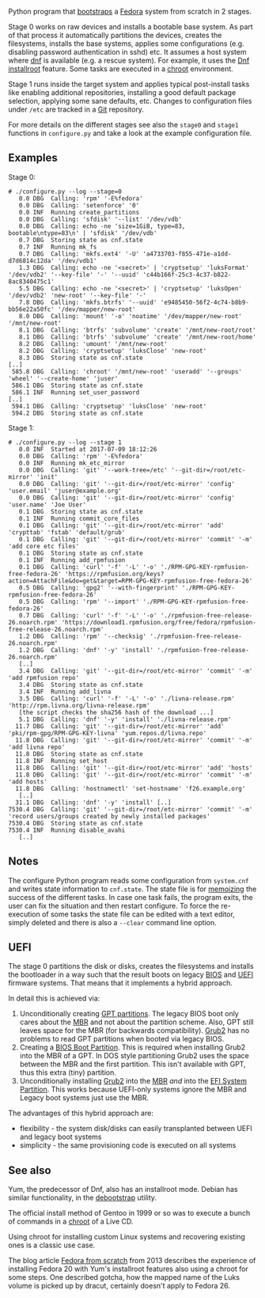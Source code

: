 Python program that [bootstraps][1] a [Fedora][f] system from
scratch in 2 stages.

Stage 0 works on raw devices and installs a bootable base system.
As part of that process it automatically partitions the devices,
creates the filesystems, installs the base systems, applies some
configurations (e.g. disabling password authentication in sshd)
etc. It assumes a host system where [dnf][dnf] is available (e.g.
a rescue system). For example, it uses the [Dnf
installroot][installroot] feature. Some tasks are executed in a
[chroot][chroot] environment.

Stage 1 runs inside the target system and applies typical
post-install tasks like enabling additional repositories,
installing a good default package selection, applying some sane
defaults, etc. Changes to configuration files under `/etc` are
tracked in a [Git][git] repository.

For more details on the different stages see also the `stage0`
and `stage1` functions in `configure.py` and take a look at the
example configuration file.

## Examples

Stage 0:

    # ./configure.py --log --stage=0
       0.0 DBG  Calling: 'rpm' '-E%fedora'
       0.0 DBG  Calling: 'setenforce' '0'
       0.0 INF  Running create_partitions
       0.0 DBG  Calling: 'sfdisk' '--list' '/dev/vdb'
       0.0 DBG  Calling: echo -ne 'size=1GiB, type=83, bootable\ntype=83\n' | 'sfdisk' '/dev/vdb'
       0.7 DBG  Storing state as cnf.state
       0.7 INF  Running mk_fs
       0.7 DBG  Calling: 'mkfs.ext4' '-U' 'a4733703-f855-471e-a1dd-d7d6814c12da' '/dev/vdb1'
       1.3 DBG  Calling: echo -ne '<secret>' | 'cryptsetup' 'luksFormat' '/dev/vdb2' '--key-file' '-' '--uuid' 'c44b166f-25c3-4c37-b822-8ac8340475c1'
       5.5 DBG  Calling: echo -ne '<secret>' | 'cryptsetup' 'luksOpen' '/dev/vdb2' 'new-root' '--key-file' '-'
       7.8 DBG  Calling: 'mkfs.btrfs' '--uuid' 'e9485450-56f2-4c74-b8b9-bb56e22a50fc' '/dev/mapper/new-root'
       8.0 DBG  Calling: 'mount' '-o' 'noatime' '/dev/mapper/new-root' '/mnt/new-root'
       8.1 DBG  Calling: 'btrfs' 'subvolume' 'create' '/mnt/new-root/root'
       8.1 DBG  Calling: 'btrfs' 'subvolume' 'create' '/mnt/new-root/home'
       8.2 DBG  Calling: 'umount' '/mnt/new-root'
       8.2 DBG  Calling: 'cryptsetup' 'luksClose' 'new-root'
       8.3 DBG  Storing state as cnf.state
    [..]
     585.8 DBG  Calling: 'chroot' '/mnt/new-root' 'useradd' '--groups' 'wheel' '--create-home' 'juser'
     586.1 DBG  Storing state as cnf.state
     586.1 INF  Running set_user_password
    [..]
     594.1 DBG  Calling: 'cryptsetup' 'luksClose' 'new-root'
     594.2 DBG  Storing state as cnf.state

Stage 1:

    # ./configure.py --log --stage 1
       0.0 INF  Started at 2017-07-09 18:12:26
       0.0 DBG  Calling: 'rpm' '-E%fedora'
       0.0 INF  Running mk_etc_mirror
       0.0 DBG  Calling: 'git' '--work-tree=/etc' '--git-dir=/root/etc-mirror' 'init'
       0.0 DBG  Calling: 'git' '--git-dir=/root/etc-mirror' 'config' 'user.email' 'juser@example.org'
       0.0 DBG  Calling: 'git' '--git-dir=/root/etc-mirror' 'config' 'user.name' 'Joe User'
       0.1 DBG  Storing state as cnf.state
       0.1 INF  Running commit_core_files
       0.1 DBG  Calling: 'git' '--git-dir=/root/etc-mirror' 'add' 'crypttab' 'fstab' 'default/grub'
       0.1 DBG  Calling: 'git' '--git-dir=/root/etc-mirror' 'commit' '-m' 'add core etc files'
       0.1 DBG  Storing state as cnf.state
       0.1 INF  Running add_rpmfusion
       0.1 DBG  Calling: 'curl' '-f' '-L' '-o' './RPM-GPG-KEY-rpmfusion-free-fedora-26' 'https://rpmfusion.org/keys?action=AttachFile&do=get&target=RPM-GPG-KEY-rpmfusion-free-fedora-26'
       0.5 DBG  Calling: 'gpg2' '--with-fingerprint' './RPM-GPG-KEY-rpmfusion-free-fedora-26'
       0.5 DBG  Calling: 'rpm' '--import' './RPM-GPG-KEY-rpmfusion-free-fedora-26'
       0.7 DBG  Calling: 'curl' '-f' '-L' '-o' './rpmfusion-free-release-26.noarch.rpm' 'https://download1.rpmfusion.org/free/fedora/rpmfusion-free-release-26.noarch.rpm'
       1.2 DBG  Calling: 'rpm' '--checksig' './rpmfusion-free-release-26.noarch.rpm'
       1.2 DBG  Calling: 'dnf' '-y' 'install' './rpmfusion-free-release-26.noarch.rpm'
       [..]
       3.4 DBG  Calling: 'git' '--git-dir=/root/etc-mirror' 'commit' '-m' 'add rpmfusion repo'
       3.4 DBG  Storing state as cnf.state
       3.4 INF  Running add_livna
       3.5 DBG  Calling: 'curl' '-f' '-L' '-o' './livna-release.rpm' 'http://rpm.livna.org/livna-release.rpm'
       [the script checks the sha256 hash of the download ...]
       5.1 DBG  Calling: 'dnf' '-y' 'install' './livna-release.rpm'
      11.7 DBG  Calling: 'git' '--git-dir=/root/etc-mirror' 'add' 'pki/rpm-gpg/RPM-GPG-KEY-livna' 'yum.repos.d/livna.repo'
      11.8 DBG  Calling: 'git' '--git-dir=/root/etc-mirror' 'commit' '-m' 'add livna repo'
      11.8 DBG  Storing state as cnf.state
      11.8 INF  Running set_host
      11.8 DBG  Calling: 'git' '--git-dir=/root/etc-mirror' 'add' 'hosts'
      11.8 DBG  Calling: 'git' '--git-dir=/root/etc-mirror' 'commit' '-m' 'add hosts'
      11.8 DBG  Calling: 'hostnamectl' 'set-hostname' 'f26.example.org'
       [..]
      31.1 DBG  Calling: 'dnf' '-y' 'install' [..]
    7530.4 DBG  Calling: 'git' '--git-dir=/root/etc-mirror' 'commit' '-m' 'record users/groups created by newly installed packages'
    7530.4 DBG  Storing state as cnf.state
    7530.4 INF  Running disable_avahi
       [..]

## Notes

The configure Python program reads some configuration from
`system.cnf` and writes state information to `cnf.state`. The
state file is for [memoizing][m] the success of the different tasks.
In case one task fails, the program exits, the user can fix the
situation and then restart configure. To force the re-execution
of some tasks the state file can be edited with a text editor,
simply deleted and there is also a `--clear` command line option.

## UEFI

The stage 0 partitions the disk or disks, creates the filesystems
and installs the bootloader in a way such that the result boots
on legacy [BIOS][bios] and [UEFI][uefi] firmware systems. That
means that it implements a hybrid approach.

In detail this is achieved via:

1. Unconditionally creating [GPT partitions][gpt]. The legacy
   BIOS boot only cares about the [MBR][mbr] and not about the
   partition scheme.
   Also, GPT still leaves space for the MBR (for backwards
   compatibility). [Grub2][grub2] has no problems to read GPT
   partitions when booted via legacy BIOS.
2. Creating a [BIOS Boot Partition][bbp]. This is required when
   installing Grub2 into the MBR of a GPT. In DOS style
   partitioning Grub2 uses the space between the MBR and the
   first partition. This isn't available with GPT, thus this
   extra (tiny) partition.
3. Unconditionally installing [Grub2][grub2] into the [MBR][mbr]
   *and* into the [EFI System Partition][esp]. This works because
   UEFI-only systems ignore the MBR and Legacy boot systems just
   use the MBR.

The advantages of this hybrid approach are:

- flexibility - the system disk/disks can easily transplanted
  between UEFI and legacy boot systems
- simplicity - the same provisioning code is executed on all
  systems

## See also

Yum, the predecessor of Dnf, also has an installroot mode. Debian
has similar functionality, in the [debootstrap][debootstrap]
utility.

The official install method of Gentoo in 1999 or so was to
execute a bunch of commands in a [chroot][chroot] of a Live CD.

Using chroot for installing custom Linux systems and recovering
existing ones is a classic use case.

The blog article [Fedora from scratch][2] from 2013 describes the
experience of installing Fedora 20 with Yum's installroot
features also using a chroot for some steps. One described
gotcha, how the mapped name of the Luks volume is picked up by
dracut, certainly doesn't apply to Fedora 26.


[dnf]: http://dnf.readthedocs.io/en/latest/
[chroot]: https://en.wikipedia.org/wiki/Chroot
[installroot]: http://dnf.readthedocs.io/en/latest/command_ref.html#installroot-label
[debootstrap]: https://wiki.debian.org/Debootstrap
[m]: https://en.wikipedia.org/wiki/Memoization
[1]: https://en.wikipedia.org/wiki/Bootstrapping
[f]: https://en.wikipedia.org/wiki/Fedora_(operating_system)
[git]: https://en.wikipedia.org/wiki/Git
[2]: https://www.djc.id.au/blog/fedora-from-scratch
[gpt]: https://en.wikipedia.org/wiki/GUID_Partition_Table
[esp]: https://en.wikipedia.org/wiki/EFI_system_partition
[bbp]: https://en.wikipedia.org/wiki/BIOS_boot_partition
[uefi]: https://en.wikipedia.org/wiki/Unified_Extensible_Firmware_Interface
[bios]: https://en.wikipedia.org/wiki/BIOS
[mbr]: https://en.wikipedia.org/wiki/Master_boot_record
[grub2]: https://en.wikipedia.org/wiki/GNU_GRUB#Version_2_(GRUB)
